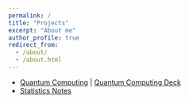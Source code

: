 ```yaml
---
permalink: /
title: "Projects"
excerpt: "About me"
author_profile: true
redirect_from: 
  - /about/
  - /about.html
---
```

* [Quantum Computing](https://pranayrk.github.io/quantum_computing) | [Quantum Computing Deck](https://pranayrk.github.io/quantum_computing_deck/)
* [Statistics Notes](https://pranayrk.github.io/statistics_notes/output/statistics_notes.pdf)
